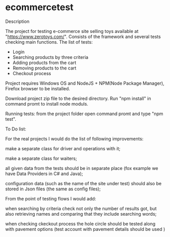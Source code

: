# ecommercetest

Description

The project for testing e-commerce site selling toys available at "https://www.zerotoys.com/". Consists of the framework and several tests checking main functions. The list of tests:

* Login
* Searching products by three criteria
* Adding products from the cart
* Removing products to the cart
* Checkout process

Project requires Windows OS and NodeJS + NPM(Node Package Manager), Firefox browser to be installed.

Download project zip file to the desired directory. Run "npm install" in command promt to install node moduls.

Running tests: from the project folder open command promt and type "npm test".


To Do list:

For the real projects I would do the list of following improvements:

make a separate class for driver and operations with it;

make a separate class for waiters;

all given data from the tests should be in separate place (fox example we have Data Providers in C# and Java);

configuration data (such as the name of the site under test) should also be stored in Json files (the same as config files);

From the point of testing flows I would add:

when searching by criteria check not only the number of results got, but also retrieving names and comparing that they include searching words;

when checking ckeckout process the hole circle should be tested along with pavement options (test account with pavement details should be used )


